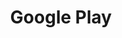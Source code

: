 ---
logohandle: google_play
sort: googleplay
tags:
- ecommerce
- google
title: Google Play
website: https://play.google.com/
wikipedia: https://en.wikipedia.org/wiki/Google_Play
---